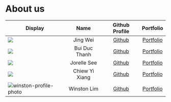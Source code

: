 # About us

| Display                                             |   Name   |             Github Profile             |             Portfolio             |
| --------------------------------------------------- | :------: | :------------------------------------: | :-------------------------------: |
| ![](https://via.placeholder.com/100.png?text=Photo) | Jing Wei | [Github](https://github.com/jingwei55) | [Portfolio](docs/team/jingwei.md) |
| ![](https://scontent-xsp1-3.xx.fbcdn.net/v/t39.30808-6/283972742_3147048338875348_1139762696099650067_n.jpg?_nc_cat=107&ccb=1-7&_nc_sid=09cbfe&_nc_ohc=pMTUttIzJhcAX91pn4-&_nc_ht=scontent-xsp1-3.xx&oh=00_AT8wbld3wdGbuhnKgTJPw-OoOjjVNkgrPuCcyAYJfLglcQ&oe=63406F3E) | Bui Duc Thanh | [Github](https://github.com/bdthanh) | [Portfolio](https://www.linkedin.com/in/buiducthanh2003/)
| ![](https://via.placeholder.com/100.png?text=Photo) | Jorelle See | [Github](https://github.com/jorellesee) | [Portfolio](docs/team/jorelle.md)
| ![](https://i.imgur.com/zeMd6dI.jpg)                | Chiew Yi Xiang | [Github](https://github.com/chiewyx) | [Portfolio](docs/team/yixiang.md) |
| ![winston-profile-photo](https://www.winston-lim.com/profile-avatar.jpeg) | Winston Lim | [Github](https://github.com/winston-lim) | [Portfolio](docs/team/winston.md) |
